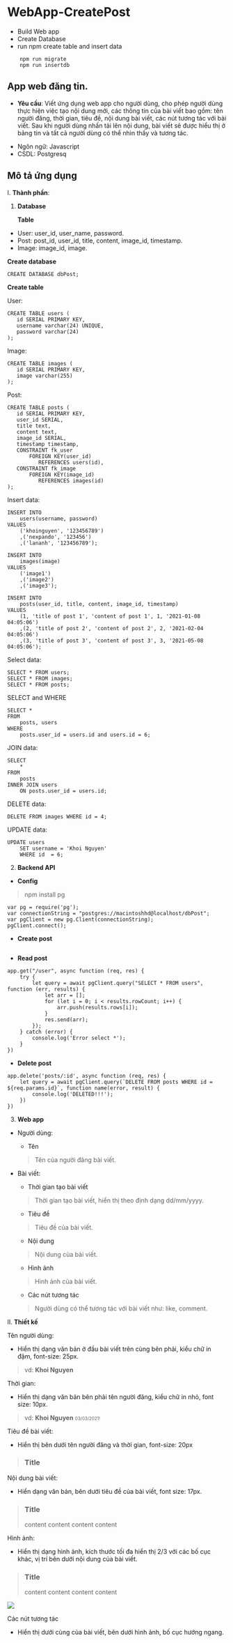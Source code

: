 # WebApp-CreatePost
- Build Web app 
- Create Database
- run npm create table and insert data
````
    npm run migrate
    npm run insertdb
````
## App web đăng tin.

+ **Yêu cầu**: Viết ứng dụng web app cho người dùng, cho phép người dùng thực hiện việc tạo nội dung mới, các thông tin của bài viết bao gồm: tên người đăng, thời gian, tiêu đề, nội dung bài viết, các nút tương tác với bài viết. Sau khi người dùng nhấn tải lên nội dung, bài viết sẽ được hiểu thị ở bảng tin và tất cả người dùng có thể nhìn thấy và tương tác.
- Ngôn ngữ: Javascript
- CSDL: Postgresq
## Mô tả ứng dụng

I. **Thành phần**: 
1. **Database**

	**Table**
- User: user_id, user_name, password.
- Post: post_id, user_id, title, content, image_id, timestamp.
- Image: image_id, image.

**Create database**

````
CREATE DATABASE dbPost;
````

**Create table**

User:
````
CREATE TABLE users (
   id SERIAL PRIMARY KEY,
   username varchar(24) UNIQUE,
   password varchar(24)
);    
````

Image:
````
CREATE TABLE images (
   id SERIAL PRIMARY KEY,
   image varchar(255)
);
````

Post:
````
CREATE TABLE posts (
   id SERIAL PRIMARY KEY,
   user_id SERIAL,
   title text,
   content text,
   image_id SERIAL,
   timestamp timestamp,
   CONSTRAINT fk_user 
       FOREIGN KEY(user_id) 
          REFERENCES users(id),
   CONSTRAINT fk_image 
       FOREIGN KEY(image_id) 
          REFERENCES images(id)
);
````

Insert data:
````
INSERT INTO 
	users(username, password) 
VALUES 
	('khoinguyen', '123456789')
	,('nexpando', '123456')
	,('lananh', '123456789');
````

````
INSERT INTO 
	images(image) 
VALUES 
	('image1')
	,('image2')
	,('image3');
````

````
INSERT INTO 
	posts(user_id, title, content, image_id, timestamp) 
VALUES 
	(1, 'title of post 1', 'content of post 1', 1, '2021-01-08 04:05:06')
	,(2, 'title of post 2', 'content of post 2', 2, '2021-02-04 04:05:06')
	,(3, 'title of post 3', 'content of post 3', 3, '2021-05-08 04:05:06');
````
Select data:

````
SELECT * FROM users;
SELECT * FROM images;
SELECT * FROM posts;
````
SELECT and WHERE
````
SELECT * 
FROM 
	posts, users
WHERE
	posts.user_id = users.id and users.id = 6;
````


JOIN data:

````
SELECT 
   	*
FROM
    posts
INNER JOIN users
    ON posts.user_id = users.id;
````
DELETE data:
````
DELETE FROM images WHERE id = 4;
````
UPDATE data:
````
UPDATE users
    SET username = 'Khoi Nguyen'
    WHERE id  = 6;
````
2. **Backend API**

- **Config**

>npm install pg

````
var pg = require('pg');
var connectionString = "postgres://macintoshhd@localhost/dbPost";
var pgClient = new pg.Client(connectionString);
pgClient.connect();
````

- **Create post**
````

````
- **Read post**
````
app.get("/user", async function (req, res) {
    try {
        let query = await pgClient.query("SELECT * FROM users", function (err, results) {
            let arr = [];
            for (let i = 0; i < results.rowCount; i++) {
                arr.push(results.rows[i]);
            }
            res.send(arr);
        });
    } catch (error) {
        console.log('Error select *');
    }
})
````
- **Delete post**
````
app.delete('posts/:id', async function (req, res) {
    let query = await pgClient.query(`DELETE FROM posts WHERE id = ${req.params.id}`, function name(error, result) {
        console.log('DELETED!!!');
    })
})
````




3. **Web app**

- Người dùng:

	- Tên
	> Tên của người đăng bài viết.

- Bài viết:
	- Thời gian tạo bài viết
	> Thời gian tạo bài viết, hiển thị theo định dạng dd/mm/yyyy.
	- Tiêu đề
	> Tiêu đề của bài viết.
	- Nội dung
	> Nội dung của bài viết.
	- Hình ảnh
	> Hình ảnh của bài viết.
	- Các nút tương tác
	> Người dùng có thể tương tác với bài viết như: like, comment.

II. **Thiết kế**

Tên người dùng:
 - Hiển thị dạng văn bản ở đầu bài viết trên cùng bên phải, kiểu chữ in đậm, font-size: 25px.
> vd: **Khoi Nguyen**

Thời gian:
- Hiển thị dạng văn bản bên phải tên người đăng, kiểu chữ in nhỏ, font size: 10px.
> vd:  **Khoi Nguyen**  <span style="font-family; font-size:10px;">03/03/2021!</span>

Tiêu đề bài viết:
- Hiển thị bên dưới tên người đăng và thời gian, font-size: 20px

> ### Title

Nội dung bài viết:
- Hiển dạng văn bản, bên dưới tiêu đề của bài viết, font size: 17px.

> ### Title
>content content content content

Hình ảnh:
- Hiển thị dạng hình ảnh, kích thước tối đa hiển thị 2/3 với các bố cục khác, vị trí bên dưới nội dung của bài viết.

> ### Title
> content content content content

![](https://uproer.com/wp-content/uploads/2017/06/pixels-to-inches-image.jpg)


Các nút tương tác
- Hiển thị dưới cùng của bài viết, bên dưới hình ảnh, bố cục hướng ngang.



